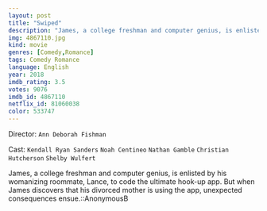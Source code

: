 ```yaml
---
layout: post
title: "Swiped"
description: "James, a college freshman and computer genius, is enlisted by his womanizing roommate, Lance, to code the ultimate hook-up app. But when James discovers that his divorced mother is using the app, unexpected consequences ensue.::AnonymousB.."
img: 4867110.jpg
kind: movie
genres: [Comedy,Romance]
tags: Comedy Romance 
language: English
year: 2018
imdb_rating: 3.5
votes: 9076
imdb_id: 4867110
netflix_id: 81060038
color: 533747
---
```

Director: `Ann Deborah Fishman`  

Cast: `Kendall Ryan Sanders` `Noah Centineo` `Nathan Gamble` `Christian Hutcherson` `Shelby Wulfert` 

James, a college freshman and computer genius, is enlisted by his womanizing roommate, Lance, to code the ultimate hook-up app. But when James discovers that his divorced mother is using the app, unexpected consequences ensue.::AnonymousB